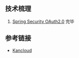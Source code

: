 技术梳理
-------------

1. [Spring Security OAuth2.0](https://www.bilibili.com/video/BV1VE411h7aL?t=3&p=41) 完毕




## 参考链接
- [Kancloud](https://www.kancloud.cn/zlt2000/microservices-platform/1224745)